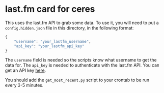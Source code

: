 # last.fm card for ceres

This uses the last.fm API to grab some data. To use it, you will need to put a `config.hidden.json` file in this directory, in the following format:

```js
{
	"username": "your_lastfm_username",
	"api_key": "your_lastfm_api_key"
}
```

The `username` field is needed so the scripts know what username to get the data for. The `api_key` is needed to authenticate with the last.fm API. You can get an API key [here](http://last.fm/api/account/create).

You should add the `get_most_recent.py` script to your crontab to be run every 3-5 minutes.
